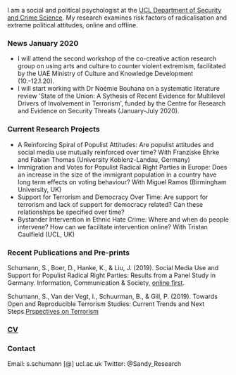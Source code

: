 I am a social and political psychologist at the [UCL Department of Security and Crime Science](http://www.ucl.ac.uk/jill-dando-institute). My research examines risk factors of radicalisation and extreme political attitudes, online and offline.

### News January 2020
* I will attend the second workshop of the co-creative action research group on using arts and culture to counter violent extremism, facilitated by the UAE Ministry of Culture and Knowledge Development (10.-12.1.20).
* I will start working with Dr Noémie Bouhana on a systematic literature review 'State of the Union: A Sythesis of Recent Evidence for Multilevel Drivers of Involvement in Terrorism', funded by the Centre for Research and Evidence on Security Threats (January-July 2020).  


### Current Research Projects

* A Reinforcing Spiral of Populist Attitudes: Are populist attitudes and social media use mutually reinforced over time?
With Franziske Ehrke and Fabian Thomas (University Koblenz-Landau, Germany)
* Immigration and Votes for Populist Radical Right Parties in Europe: Does an increase in the size of the immigrant population in a country have long term effects on voting behaviour?
With Miguel Ramos (Birmingham University, UK)
* Support for Terrorism and Democracy Over Time: Are support for terrorism and lack of support for democracy related? Can these relationships be specified over time?
* Bystander Intervention in Ethnic Hate Crime: Where and when do people intervene? How can we facilitate intervention online?
With Tristan Caulfield (UCL, UK)


### Recent Publications and Pre-prints

Schumann, S., Boer, D., Hanke, K., & Liu, J. (2019). Social Media Use and Support for Populist Radical Right Parties: Results from a Panel Study in Germany. Information, Communication & Society, [online first](https://www.tandfonline.com/doi/full/10.1080/1369118X.2019.1668455#.XZnMYuuxMSw.twitter).

Schumann, S., Van der Vegt, I., Schuurman, B., & Gill, P. (2019). Towards Open and Reproducible Terrorism Studies: Current Trends and Next Steps.[Prspectives on Terrorism](https://www.universiteitleiden.nl/binaries/content/assets/customsites/perspectives-on-terrorism/2019/issue-5/4--schumann-et-al..pdf)

### [CV](https://github.com/sandyschumann/sandyschumann.github.io/blob/master/CV%20Sandy%20Schumann%20December%202019.pdf)

### Contact
Email: s.schumann [@] ucl.ac.uk
Twitter: @Sandy_Research

